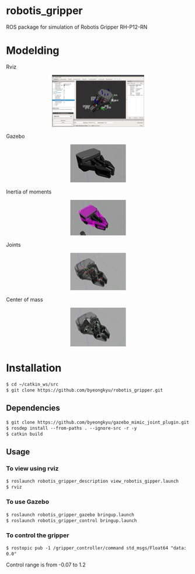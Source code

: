 # robotis_gripper
ROS package for simulation of Robotis Gripper RH-P12-RN


# Modelding

Rviz
<center><img src="./doc/gripper_rviz.png" width="50%"/></center>

Gazebo
<center><img src="./doc/gripper_gazebo.png" width="30%"/></center>

Inertia of moments
<center><img src="./doc/gripper_inertia.png" width="30%"/></center>

Joints
<center><img src="./doc/gripper_joints.png" width="30%"/></center>

Center of mass
<center><img src="./doc/gripper_com.png" width="30%"/></center>



# Installation

    $ cd ~/catkin_ws/src
    $ git clone https://github.com/byeongkyu/robotis_gripper.git


## Dependencies

    $ git clone https://github.com/byeongkyu/gazebo_mimic_joint_plugin.git
    $ rosdep install --from-paths . --ignore-src -r -y
    $ catkin build


## Usage

### To view using rviz

    $ roslaunch robotis_gripper_description view_robotis_gipper.launch
    $ rviz


### To use Gazebo

    $ roslaunch robotis_gripper_gazebo bringup.launch
    $ roslaunch robotis_gripper_control bringup.launch


### To control the gripper

    $ rostopic pub -1 /gripper_controller/command std_msgs/Float64 "data: 0.0"

Control range is from -0.07 to 1.2